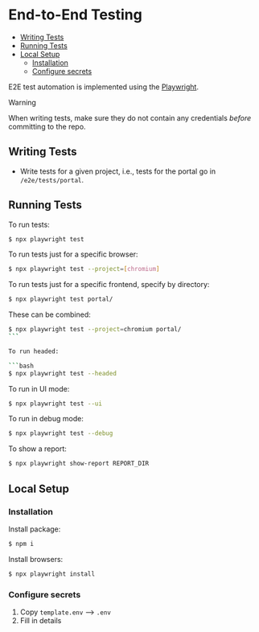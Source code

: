 # End-to-End Testing

- [Writing Tests](#writing-tests)
- [Running Tests](#running-tests)
- [Local Setup](#local-setup)
  - [Installation](#installation)
  - [Configure secrets](#configure-secrets)

E2E test automation is implemented using the [Playwright](https://playwright.dev/).

> [!WARNING]
> When writing tests, make sure they do not contain any credentials _before_ committing to the repo.

## Writing Tests

- Write tests for a given project, i.e., tests for the portal go in `/e2e/tests/portal`.

## Running Tests

To run tests:

```bash
$ npx playwright test
```

To run tests just for a specific browser:

```bash
$ npx playwright test --project=[chromium]
```

To run tests just for a specific frontend, specify by directory:

```bash
$ npx playwright test portal/
```

These can be combined:

````bash
$ npx playwright test --project=chromium portal/
```

To run headed:

```bash
$ npx playwright test --headed
````

To run in UI mode:

```bash
$ npx playwright test --ui
```

To run in debug mode:

```bash
$ npx playwright test --debug
```

To show a report:

```bash
$ npx playwright show-report REPORT_DIR
```

## Local Setup

### Installation

Install package:

```bash
$ npm i
```

Install browsers:

```bash
$ npx playwright install
```

### Configure secrets

1. Copy `template.env` --> `.env`
2. Fill in details
